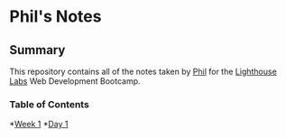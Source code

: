 # Phil's Notes
## Summary

This repository contains all of the notes taken by [Phil](https://github.com/P-Hansen) for the [Lighthouse Labs](https://www.lighthouselabs.ca/) Web Development Bootcamp.

### Table of Contents
*[Week 1](/Week_1)
	*[Day 1](/Week_1/Day_1)